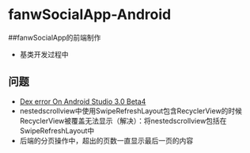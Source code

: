 # fanwSocialApp-Android
##fanwSocialApp的前端制作
- 基类开发过程中

## 问题
- [Dex error On Android Studio 3.0 Beta4](https://stackoverflow.com/questions/46053902/dex-error-on-android-studio-3-0-beta4)
- nestedscrollview中使用SwipeRefreshLayout包含RecyclerView的时候RecyclerView被覆盖无法显示（解决）：将nestedscrollview包括在SwipeRefreshLayout中
- 后端的分页操作中，超出的页数一直显示最后一页的内容
